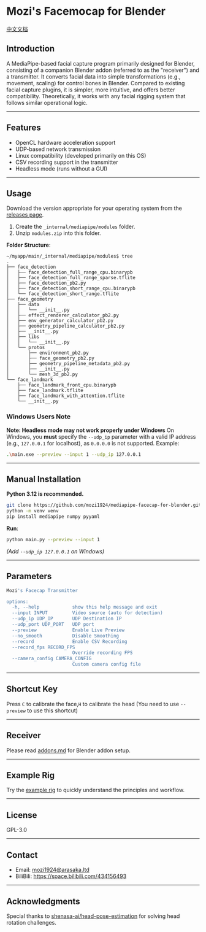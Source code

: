 # Mozi's Facemocap for Blender

[中文文档](/README_ZH.md)

## Introduction  
A MediaPipe-based facial capture program primarily designed for Blender, consisting of a companion Blender addon (referred to as the "receiver") and a transmitter. It converts facial data into simple transformations (e.g., movement, scaling) for control bones in Blender. Compared to existing facial capture plugins, it is simpler, more intuitive, and offers better compatibility. Theoretically, it works with any facial rigging system that follows similar operational logic.

---

## Features  
- OpenCL hardware acceleration support  
- UDP-based network transmission  
- Linux compatibility (developed primarily on this OS)  
- CSV recording support in the transmitter  
- Headless mode (runs without a GUI)  

---

## Usage  
Download the version appropriate for your operating system from the [releases page](https://github.com/mozi1924/mediapipe-facecap-for-blender/releases).  

1. Create the `_internal/mediapipe/modules` folder.  
2. Unzip `modules.zip` into this folder.  

**Folder Structure**:  
```
~/myapp/main/_internal/mediapipe/modules$ tree
.
├── face_detection
│   ├── face_detection_full_range_cpu.binarypb
│   ├── face_detection_full_range_sparse.tflite
│   ├── face_detection_pb2.py
│   ├── face_detection_short_range_cpu.binarypb
│   └── face_detection_short_range.tflite
├── face_geometry
│   ├── data
│   │   └── __init__.py
│   ├── effect_renderer_calculator_pb2.py
│   ├── env_generator_calculator_pb2.py
│   ├── geometry_pipeline_calculator_pb2.py
│   ├── __init__.py
│   ├── libs
│   │   └── __init__.py
│   └── protos
│       ├── environment_pb2.py
│       ├── face_geometry_pb2.py
│       ├── geometry_pipeline_metadata_pb2.py
│       ├── __init__.py
│       └── mesh_3d_pb2.py
└── face_landmark
    ├── face_landmark_front_cpu.binarypb
    ├── face_landmark.tflite
    ├── face_landmark_with_attention.tflite
    └── __init__.py
```  

### Windows Users Note  
**Note: Headless mode may not work properly under Windows**
On Windows, you **must** specify the `--udp_ip` parameter with a valid IP address (e.g., `127.0.0.1` for localhost), as `0.0.0.0` is not supported. Example:  
```bash
.\main.exe --preview --input 1 --udp_ip 127.0.0.1
```  

---

## Manual Installation  
**Python 3.12 is recommended.**  
```bash
git clone https://github.com/mozi1924/mediapipe-facecap-for-blender.git
python -m venv venv
pip install mediapipe numpy pyyaml
```  

**Run**:  
```bash
python main.py --preview --input 1
```  
*(Add `--udp_ip 127.0.0.1` on Windows)*  

---

## Parameters  
```bash
Mozi's Facecap Transmitter

options:
  -h, --help            show this help message and exit
  --input INPUT         Video source (auto for detection)
  --udp_ip UDP_IP       UDP Destination IP
  --udp_port UDP_PORT   UDP port
  --preview             Enable Live Preview
  --no_smooth           Disable Smoothing
  --record              Enable CSV Recording
  --record_fps RECORD_FPS
                        Override recording FPS
  --camera_config CAMERA_CONFIG
                        Custom camera config file

```  

---

## Shortcut Key  
Press `C` to calibrate the face,`H` to calibrate the head (You need to use `--preview` to use this shortcut)

---

## Receiver  
Please read [addons.md](/addons.md) for Blender addon setup.  

---

## Example Rig  
Try the [example rig](/example/) to quickly understand the principles and workflow.  

---

## License  
GPL-3.0  

---

## Contact  
- Email: mozi1924@arasaka.ltd  
- BiliBili: https://space.bilibili.com/434156493  

---

## Acknowledgments  
Special thanks to [shenasa-ai/head-pose-estimation](https://github.com/shenasa-ai/head-pose-estimation) for solving head rotation challenges.